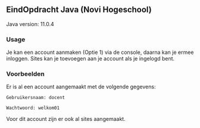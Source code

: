 ## EindOpdracht Java (Novi Hogeschool)

Java version: 11.0.4

### Usage

Je kan een account aanmaken (Optie 1) via de console, daarna kan je ermee inloggen.
Sites kan je toevoegen aan je account als je ingelogd bent.

### Voorbeelden

Er is al een account aangemaakt met de volgende gegevens:

`Gebruikersnaam: docent`

`Wachtwoord: welkom01`

Voor dit account zijn er ook al sites aangemaakt.
